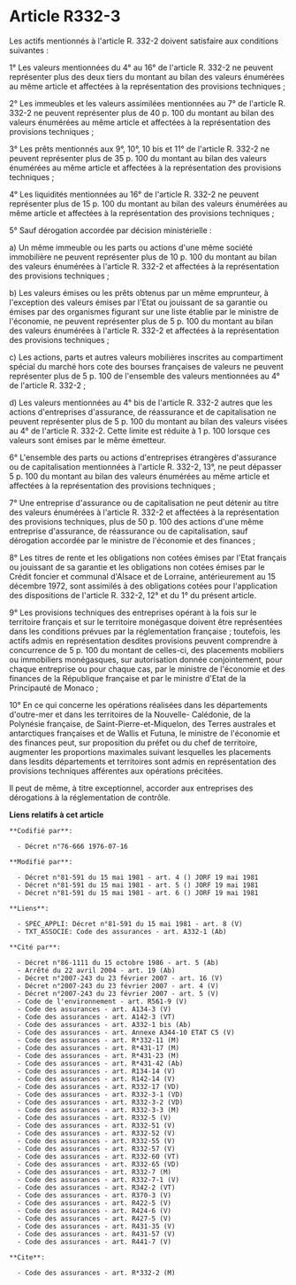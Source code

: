 # Article R332-3

Les actifs mentionnés à l'article R. 332-2 doivent satisfaire aux conditions suivantes :

1° Les valeurs mentionnées du 4° au 16° de l'article R. 332-2 ne peuvent représenter plus des deux tiers du montant au bilan
des valeurs énumérées au même article et affectées à la représentation des provisions techniques ;

2° Les immeubles et les valeurs assimilées mentionnées au 7° de l'article R. 332-2 ne peuvent représenter plus de 40 p. 100
du montant au bilan des valeurs énumérées au même article et affectées à la représentation des provisions techniques ;

3° Les prêts mentionnés aux 9°, 10°, 10 bis et 11° de l'article R. 332-2 ne peuvent représenter plus de 35 p. 100 du montant
au bilan des valeurs énumérées au même article et affectées à la représentation des provisions techniques ;

4° Les liquidités mentionnées au 16° de l'article R. 332-2 ne peuvent représenter plus de 15 p. 100 du montant au bilan des
valeurs énumérées au même article et affectées à la représentation des provisions techniques ;

5° Sauf dérogation accordée par décision ministérielle :

a) Un même immeuble ou les parts ou actions d'une même société immobilière ne peuvent représenter plus de 10 p. 100 du
montant au bilan des valeurs énumérées à l'article R. 332-2 et affectées à la représentation des provisions techniques ;

b) Les valeurs émises ou les prêts obtenus par un même emprunteur, à l'exception des valeurs émises par l'Etat ou jouissant
de sa garantie ou émises par des organismes figurant sur une liste établie par le ministre de l'économie, ne peuvent
représenter plus de 5 p. 100 du montant au bilan des valeurs énumérées à l'article R. 332-2 et affectées à la représentation
des provisions techniques ;

c) Les actions, parts et autres valeurs mobilières inscrites au compartiment spécial du marché hors cote des bourses
françaises de valeurs ne peuvent représenter plus de 5 p. 100 de l'ensemble des valeurs mentionnées au 4° de l'article R.
332-2 ;

d) Les valeurs mentionnées au 4° bis de l'article R. 332-2 autres que les actions d'entreprises d'assurance, de réassurance
et de capitalisation ne peuvent représenter plus de 5 p. 100 du montant au bilan des valeurs visées au 4° de l'article R.
332-2. Cette limite est réduite à 1 p. 100 lorsque ces valeurs sont émises par le même émetteur.

6° L'ensemble des parts ou actions d'entreprises étrangères d'assurance ou de capitalisation mentionnées à l'article R.
332-2, 13°, ne peut dépasser 5 p. 100 du montant au bilan des valeurs énumérées au même article et affectées à la
représentation des provisions techniques ;

7° Une entreprise d'assurance ou de capitalisation ne peut détenir au titre des valeurs énumérées à l'article R. 332-2 et
affectées à la représentation des provisions techniques, plus de 50 p. 100 des actions d'une même entreprise d'assurance, de
réassurance ou de capitalisation, sauf dérogation accordée par le ministre de l'économie et des finances ;

8° Les titres de rente et les obligations non cotées émises par l'Etat français ou jouissant de sa garantie et les
obligations non cotées émises par le Crédit foncier et communal d'Alsace et de Lorraine, antérieurement au 15 décembre 1972,
sont assimilés à des obligations cotées pour l'application des dispositions de l'article R. 332-2, 12° et du 1° du présent
article.

9° Les provisions techniques des entreprises opérant à la fois sur le territoire français et sur le territoire monégasque
doivent être représentées dans les conditions prévues par la réglementation française ; toutefois, les actifs admis en
représentation desdites provisions peuvent comprendre à concurrence de 5 p. 100 du montant de celles-ci, des placements
mobiliers ou immobiliers monégasques, sur autorisation donnée conjointement, pour chaque entreprise ou pour chaque cas, par
le ministre de l'économie et des finances de la République française et par le ministre d'Etat de la Principauté de Monaco ;

10° En ce qui concerne les opérations réalisées dans les départements d'outre-mer et dans les territoires de la Nouvelle-
Calédonie, de la Polynésie française, de Saint-Pierre-et-Miquelon, des Terres australes et antarctiques françaises et de
Wallis et Futuna, le ministre de l'économie et des finances peut, sur proposition du préfet ou du chef de territoire,
augmenter les proportions maximales suivant lesquelles les placements dans lesdits départements et territoires sont admis en
représentation des provisions techniques afférentes aux opérations précitées.

Il peut de même, à titre exceptionnel, accorder aux entreprises des dérogations à la réglementation de contrôle.

**Liens relatifs à cet article**

	**Codifié par**:

	  - Décret n°76-666 1976-07-16

	**Modifié par**:

	  - Décret n°81-591 du 15 mai 1981 - art. 4 () JORF 19 mai 1981
	  - Décret n°81-591 du 15 mai 1981 - art. 5 () JORF 19 mai 1981
	  - Décret n°81-591 du 15 mai 1981 - art. 6 () JORF 19 mai 1981

	**Liens**:

	  - SPEC_APPLI: Décret n°81-591 du 15 mai 1981 - art. 8 (V)
	  - TXT_ASSOCIE: Code des assurances - art. A332-1 (Ab)

	**Cité par**:

	  - Décret n°86-1111 du 15 octobre 1986 - art. 5 (Ab)
	  - Arrêté du 22 avril 2004 - art. 19 (Ab)
	  - Décret n°2007-243 du 23 février 2007 - art. 16 (V)
	  - Décret n°2007-243 du 23 février 2007 - art. 4 (V)
	  - Décret n°2007-243 du 23 février 2007 - art. 5 (V)
	  - Code de l'environnement - art. R561-9 (V)
	  - Code des assurances - art. A134-3 (V)
	  - Code des assurances - art. A142-3 (VT)
	  - Code des assurances - art. A332-1 bis (Ab)
	  - Code des assurances - art. Annexe A344-10 ETAT C5 (V)
	  - Code des assurances - art. R*332-11 (M)
	  - Code des assurances - art. R*431-17 (M)
	  - Code des assurances - art. R*431-23 (M)
	  - Code des assurances - art. R*431-42 (Ab)
	  - Code des assurances - art. R134-14 (V)
	  - Code des assurances - art. R142-14 (V)
	  - Code des assurances - art. R332-17 (VD)
	  - Code des assurances - art. R332-3-1 (VD)
	  - Code des assurances - art. R332-3-2 (VD)
	  - Code des assurances - art. R332-3-3 (M)
	  - Code des assurances - art. R332-5 (V)
	  - Code des assurances - art. R332-51 (V)
	  - Code des assurances - art. R332-52 (V)
	  - Code des assurances - art. R332-55 (V)
	  - Code des assurances - art. R332-57 (V)
	  - Code des assurances - art. R332-60 (VT)
	  - Code des assurances - art. R332-65 (VD)
	  - Code des assurances - art. R332-7 (M)
	  - Code des assurances - art. R332-7-1 (V)
	  - Code des assurances - art. R342-2 (VT)
	  - Code des assurances - art. R370-3 (V)
	  - Code des assurances - art. R422-5 (V)
	  - Code des assurances - art. R424-6 (V)
	  - Code des assurances - art. R427-5 (V)
	  - Code des assurances - art. R431-35 (V)
	  - Code des assurances - art. R431-57 (V)
	  - Code des assurances - art. R441-7 (V)

	**Cite**:

	  - Code des assurances - art. R*332-2 (M)
